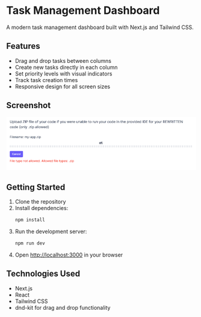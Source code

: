 # Task Management Dashboard

A modern task management dashboard built with Next.js and Tailwind CSS.

## Features

- Drag and drop tasks between columns
- Create new tasks directly in each column
- Set priority levels with visual indicators
- Track task creation times
- Responsive design for all screen sizes

## Screenshot

![Error](./public/image.png)

## Getting Started

1. Clone the repository
2. Install dependencies:
   ```bash
   npm install
   ```
3. Run the development server:
   ```bash
   npm run dev
   ```
4. Open [http://localhost:3000](http://localhost:3000) in your browser

## Technologies Used

- Next.js 
- React
- Tailwind CSS
- dnd-kit for drag and drop functionality
